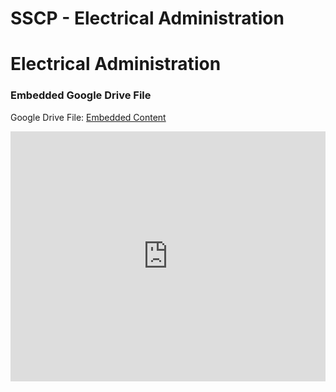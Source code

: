# SSCP - Electrical Administration

# Electrical Administration

[](https://drive.google.com/folderview?id=14Z4_1m4k5EZMDRSnBhUdPzdAXR8c-iP8)

### Embedded Google Drive File

Google Drive File: [Embedded Content](https://drive.google.com/embeddedfolderview?id=14Z4_1m4k5EZMDRSnBhUdPzdAXR8c-iP8#list)

<iframe width="100%" height="400" src="https://drive.google.com/embeddedfolderview?id=14Z4_1m4k5EZMDRSnBhUdPzdAXR8c-iP8#list" frameborder="0"></iframe>

